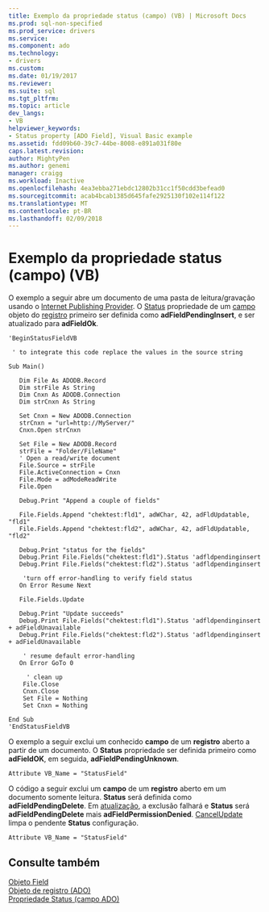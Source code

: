 ```yaml
---
title: Exemplo da propriedade status (campo) (VB) | Microsoft Docs
ms.prod: sql-non-specified
ms.prod_service: drivers
ms.service: 
ms.component: ado
ms.technology:
- drivers
ms.custom: 
ms.date: 01/19/2017
ms.reviewer: 
ms.suite: sql
ms.tgt_pltfrm: 
ms.topic: article
dev_langs:
- VB
helpviewer_keywords:
- Status property [ADO Field], Visual Basic example
ms.assetid: fdd09b60-39c7-44be-8008-e891a031f80e
caps.latest.revision: 
author: MightyPen
ms.author: genemi
manager: craigg
ms.workload: Inactive
ms.openlocfilehash: 4ea3ebba271ebdc12802b31cc1f50cdd3befead0
ms.sourcegitcommit: acab4bcab1385d645fafe2925130f102e114f122
ms.translationtype: MT
ms.contentlocale: pt-BR
ms.lasthandoff: 02/09/2018
---
```

# <a name="status-property-example-field-vb"></a>Exemplo da propriedade status (campo) (VB)
O exemplo a seguir abre um documento de uma pasta de leitura/gravação usando o [Internet Publishing Provider](../../../ado/guide/appendixes/microsoft-ole-db-provider-for-internet-publishing.md). O [Status](../../../ado/reference/ado-api/status-property-ado-field.md) propriedade de um [campo](../../../ado/reference/ado-api/field-object.md) objeto do [registro](../../../ado/reference/ado-api/record-object-ado.md) primeiro ser definida como **adFieldPendingInsert**, e ser atualizado para **adFieldOk**.  
  
```  
'BeginStatusFieldVB  
  
 ' to integrate this code replace the values in the source string  
  
Sub Main()  
  
   Dim File As ADODB.Record  
   Dim strFile As String  
   Dim Cnxn As ADODB.Connection  
   Dim strCnxn As String  
  
   Set Cnxn = New ADODB.Connection  
   strCnxn = "url=http://MyServer/"  
   Cnxn.Open strCnxn  
  
   Set File = New ADODB.Record  
   strFile = "Folder/FileName"  
   ' Open a read/write document  
   File.Source = strFile  
   File.ActiveConnection = Cnxn  
   File.Mode = adModeReadWrite  
   File.Open  
  
   Debug.Print "Append a couple of fields"  
  
   File.Fields.Append "chektest:fld1", adWChar, 42, adFldUpdatable, "fld1"  
   File.Fields.Append "chektest:fld2", adWChar, 42, adFldUpdatable, "fld2"  
  
   Debug.Print "status for the fields"  
   Debug.Print File.Fields("chektest:fld1").Status 'adfldpendinginsert  
   Debug.Print File.Fields("chektest:fld2").Status 'adfldpendinginsert  
  
    'turn off error-handling to verify field status  
   On Error Resume Next  
  
   File.Fields.Update  
  
   Debug.Print "Update succeeds"  
   Debug.Print File.Fields("chektest:fld1").Status 'adfldpendinginsert + adFieldUnavailable  
   Debug.Print File.Fields("chektest:fld2").Status 'adfldpendinginsert + adFieldUnavailable  
  
    ' resume default error-handling  
   On Error GoTo 0  
  
     ' clean up  
    File.Close  
    Cnxn.Close  
    Set File = Nothing  
    Set Cnxn = Nothing  
  
End Sub  
'EndStatusFieldVB  
```  
  
 O exemplo a seguir exclui um conhecido **campo** de um **registro** aberto a partir de um documento. O **Status** propriedade ser definida primeiro como **adFieldOK**, em seguida, **adFieldPendingUnknown**.  
  
```  
Attribute VB_Name = "StatusField"  
```  
  
 O código a seguir exclui um **campo** de um **registro** aberto em um documento somente leitura. **Status** será definida como **adFieldPendingDelete**. Em [atualização](../../../ado/reference/ado-api/update-method.md), a exclusão falhará e **Status** será **adFieldPendingDelete** mais **adFieldPermissionDenied**. [CancelUpdate](../../../ado/reference/ado-api/cancelupdate-method-ado.md) limpa o pendente **Status** configuração.  
  
```  
Attribute VB_Name = "StatusField"  
```  
  
## <a name="see-also"></a>Consulte também  
 [Objeto Field](../../../ado/reference/ado-api/field-object.md)   
 [Objeto de registro (ADO)](../../../ado/reference/ado-api/record-object-ado.md)   
 [Propriedade Status (campo ADO)](../../../ado/reference/ado-api/status-property-ado-field.md)
